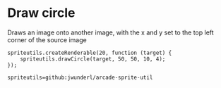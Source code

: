 # Draw circle

Draws an image onto another image, with the x and y set to the top left corner of the source image

```blocks
spriteutils.createRenderable(20, function (target) {
    spriteutils.drawCircle(target, 50, 50, 10, 4);
});
```

```package
spriteutils=github:jwunderl/arcade-sprite-util
```